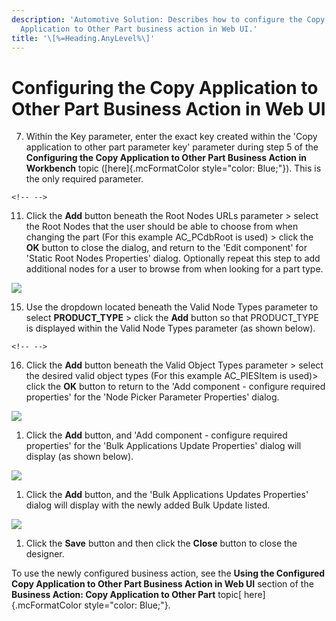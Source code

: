 ```yaml
---
description: 'Automotive Solution: Describes how to configure the Copy
  Application to Other Part business action in Web UI.'
title: '\[%=Heading.AnyLevel%\]'
---
```


Configuring the Copy Application to Other Part Business Action in Web UI
========================================================================

7.  Within the Key parameter, enter the exact key created within the
    \'Copy application to other part parameter key\' parameter during
    step 5 of the **Configuring the Copy Application to Other Part
    Business Action in Workbench** topic ([here]{.mcFormatColor
    style="color: Blue;"}). This is the only required parameter.

```{=html}
<!-- -->
```
11. Click the **Add** button beneath the Root Nodes URLs parameter \>
    select the Root Nodes that the user should be able to choose from
    when changing the part (For this example AC\_PCdbRoot is used) \>
    click the **OK** button to close the dialog, and return to the
    \'Edit component\' for \'Static Root Nodes Properties\' dialog.
    Optionally repeat this step to add additional nodes for a user to
    browse from when looking for a part type.

![](../../Resources/Images/BRs/Change%20Part%20Type/StaticRootNodesProperties.png)

15. Use the dropdown located beneath the Valid Node Types parameter to
    select **PRODUCT\_TYPE** \> click the **Add** button so that
    PRODUCT\_TYPE is displayed within the Valid Node Types parameter (as
    shown below).

```{=html}
<!-- -->
```
16. Click the **Add** button beneath the Valid Object Types parameter \>
    select the desired valid object types (For this example AC\_PIESItem
    is used)\> click the **OK** button to return to the \'Add
    component - configure required properties\' for the \'Node Picker
    Parameter Properties\' dialog.

![](../../Resources/Images/BRs/Change%20Part/3.png)

1.  Click the **Add** button, and \'Add component - configure required
    properties\' for the \'Bulk Applications Update Properties\' dialog
    will display (as shown below).

![](../../Resources/Images/BRs/Copy%20Application%20to%20Other/6.png)

1.  Click the **Add** button, and the \'Bulk Applications Updates
    Properties\' dialog will display with the newly added Bulk Update
    listed.

![](../../Resources/Images/BRs/Copy%20Application%20to%20Other/8.png)

1.  Click the **Save** button and then click the **Close** button to
    close the designer.

To use the newly configured business action, see the **Using the
Configured Copy Application to Other Part Business Action in Web UI**
section of the **Business Action: Copy Application to Other Part**
topic[ here]{.mcFormatColor style="color: Blue;"}.
